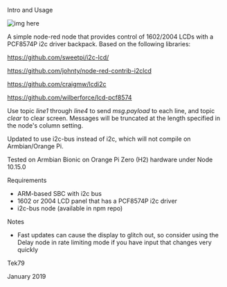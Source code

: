 Intro and Usage

![img here](img01.png)

A simple node-red node that provides control of 1602/2004 LCDs with a PCF8574P i2c driver backpack. Based on the following libraries:

https://github.com/sweetpi/i2c-lcd/

https://github.com/johnty/node-red-contrib-i2clcd

https://github.com/craigmw/lcdi2c

https://github.com/wilberforce/lcd-pcf8574

Use topic *line1* through *line4* to send *msg.payload* to each line, and topic *clear* to clear screen. Messages will be truncated at the length specified in the node's column setting.

Updated to use i2c-bus instead of i2c, which will not compile on Armbian/Orange Pi.

Tested on Armbian Bionic on Orange Pi Zero (H2) hardware under Node 10.15.0

Requirements

- ARM-based SBC with i2c bus
- 1602 or 2004 LCD panel that has a PCF8574P i2c driver
- i2c-bus node (available in npm repo)

Notes

- Fast updates can cause the display to glitch out, so consider using the Delay node in rate limiting mode if you have input that changes very quickly

Tek79

January 2019
